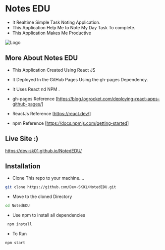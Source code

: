 
# Notes EDU

- It Realtime Simple Task Noting Application. 
- This Application Help Me to Note My Day Task To complete.
- This Application Makes Me Productive




![Logo](https://dev-sk01.github.io/NotedEDU/notes-edu.png)


## More About Notes EDU

- This Application Created Using React JS

- It Deployed In the GitHub Pages Using the gh-pages Dependency.
- It Uses React nd NPM .

- gh-pages Reference [https://blog.logrocket.com/deploying-react-apps-github-pages/]
- ReactJs Reference [https://react.dev/] 
- npm Reference [https://docs.npmjs.com/getting-started]





## Live Site :)

https://dev-sk01.github.io/NotedEDU/


## Installation

- Clone This repo to your machine....
```bash
git clone https://github.com/Dev-SK01/NotedEDU.git
```
- Move to the cloned Directory
```bash
cd NotedEDU 
```
- Use npm to install all dependencies
```bash
 npm install
```
- To Run 
```bash
npm start
```
    